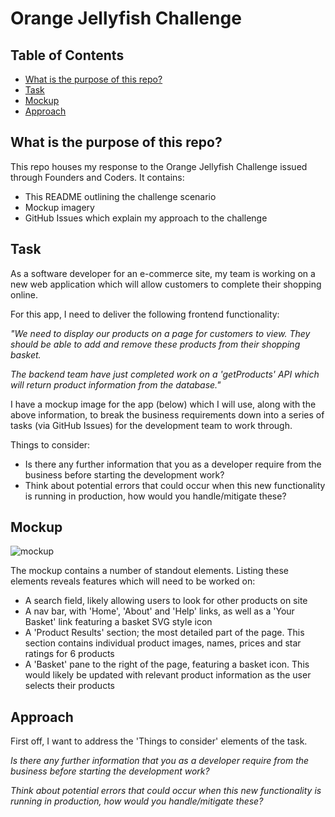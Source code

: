 # Orange Jellyfish Challenge

## Table of Contents
- [What is the purpose of this repo?](#what-is-the-purpose-of-this-repo)
- [Task](#task)
- [Mockup](#mockup)
- [Approach](#approach)

## What is the purpose of this repo?

This repo houses my response to the Orange Jellyfish Challenge issued through Founders and Coders. It contains: 
 - This README outlining the challenge scenario 
 - Mockup imagery
 - GitHub Issues which explain my approach to the challenge

## Task

As a software developer for an e-commerce site, my team is working on a new web application which will allow customers to complete their shopping online.

For this app, I need to deliver the following frontend functionality:

<em>"We need to display our products on a page for customers to view. They should be able to add and
remove these products from their shopping basket.</em>

<em>The backend team have just completed work on a 'getProducts' API which will return product
information from the database."</em>

I have a mockup image for the app (below) which I will use, along with the above information, to break the business requirements down into a series of tasks (via GitHub Issues) for the development team to work through.

Things to consider:
- Is there any further information that you as a developer require from the business before starting the development work?
- Think about potential errors that could occur when this new functionality is running in production, how would you handle/mitigate these?

## Mockup

![mockup](https://user-images.githubusercontent.com/117777716/226719178-112f4fb0-ef21-4f76-b94e-1d468ca84b0a.PNG)

The mockup contains a number of standout elements. Listing these elements reveals features which will need to be worked on:

- A search field, likely allowing users to look for other products on site
- A nav bar, with 'Home', 'About' and 'Help' links, as well as a 'Your Basket' link featuring a basket SVG style icon
- A 'Product Results' section; the most detailed part of the page. This section contains individual product images, names, prices and star ratings for 6 products
- A 'Basket' pane to the right of the page, featuring a basket icon. This would likely be updated with relevant product information as the user selects their products


## Approach

First off, I want to address the 'Things to consider' elements of the task.

<em>Is there any further information that you as a developer require from the business before starting the development work?</em>

<em>Think about potential errors that could occur when this new functionality is running in production, how would you handle/mitigate these?</em>

